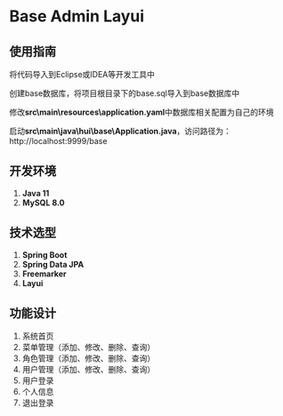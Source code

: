 # Base Admin Layui

## 使用指南
将代码导入到Eclipse或IDEA等开发工具中

创建base数据库，将项目根目录下的base.sql导入到base数据库中

修改**src\main\resources\application.yaml**中数据库相关配置为自己的环境

启动**src\main\java\hui\base\Application.java**，访问路径为：http://localhost:9999/base


## 开发环境
1. **Java 11**
2. **MySQL 8.0**

## 技术选型
1. **Spring Boot**
2. **Spring Data JPA**
3. **Freemarker**
4. **Layui**

## 功能设计

1. 系统首页
2. 菜单管理（添加、修改、删除、查询）
3. 角色管理（添加、修改、删除、查询）
4. 用户管理（添加、修改、删除、查询）
5. 用户登录
6. 个人信息
7. 退出登录